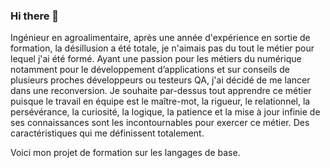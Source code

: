 ### Hi there 👋
Ingénieur en agroalimentaire, après une année d'expérience en sortie de formation, la désillusion a été totale, je n'aimais pas du tout le métier pour lequel j'ai été formé. Ayant une passion pour les métiers du numérique notamment pour le développement d’applications et sur conseils de plusieurs proches développeurs ou testeurs QA, j'ai décidé de me lancer dans une reconversion. Je souhaite par-dessus tout apprendre ce métier puisque le travail en équipe est le maître-mot, la rigueur, le relationnel, la persévérance, la curiosité, la logique, la patience et la mise à jour infinie de ses connaissances sont les incontournables pour exercer ce métier. Des caractéristiques qui me définissent totalement.

Voici mon projet de formation sur les langages de base. 
<!--
**philippegbedan/PhilippeGBEDAN** is a ✨ _special_ ✨ repository because its `README.md` (this file) appears on your GitHub profile.

Here are some ideas to get you started:

- 🔭 I’m currently working on ...
- 🌱 I’m currently learning ...
- 👯 I’m looking to collaborate on ...
- 🤔 I’m looking for help with ...
- 💬 Ask me about ...
- 📫 How to reach me: ...
- 😄 Pronouns: ...
- ⚡ Fun fact: ...
-->
